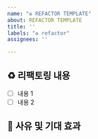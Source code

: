 ```yaml
---
name: "♻️ REFACTOR TEMPLATE"
about: REFACTOR TEMPLATE
title: ''
labels: "♻️ refactor"
assignees: ''

---
```


## ♻️ 리팩토링 내용
- [ ] 내용 1
- [ ] 내용 2

## 🎯 사유 및 기대 효과
